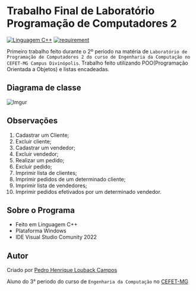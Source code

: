 Trabalho Final de Laboratório Programação de Computadores 2
===========
[![Linguagem C++](https://img.shields.io/badge/Linguagem-C%2B%2B-green.svg)](https://github.com/PedroLouback/TrabalhoFinal-Prog.2)
[![requirement](https://img.shields.io/badge/IDE-Visual%3A%3AStudio%3A%3AComunity2022-orange.svg)](https://visualstudio.microsoft.com/pt-br/downloads/)

Primeiro trabalho feito durante o 2º período na matéria de `Laboratório de Programação de Computadores 2 do curso de Engenharia da Computação no CEFET-MG Campus Divinópolis`. Trabalho feito utilizando POO(Programação Orientada a Objetos) e listas encadeadas.

## Diagrama de classe 

![Imgur](https://i.imgur.com/tjbFkOz.jpg)

## Observações

1. Cadastrar um Cliente;
2. Excluir cliente;
3. Cadastrar um vendedor;
4. Excluir vendedor;
5. Realizar um pedido;
6. Excluir pedido;
7. Imprimir lista de clientes;
8. Imprimir pedidos de um determinado cliente;
9. Imprimir lista de vendedores;
10. Imprimir pedidos efetivados por um determinado vendedor.

## Sobre o Programa

* Feito em Linguagem  C++
* Plataforma Windows
* IDE Visual Studio Comunity 2022

## Autor

Criado por [Pedro Henrique Louback Campos](https://www.linkedin.com/in/pedro-henrique-louback-campos-0a4a03205/)

Aluno do 3° periodo do curso de `Engenharia da Computação` no [CEFET-MG](https://www.cefetmg.br)
